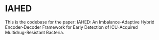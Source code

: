 # IAHED

This is the codebase for the paper: IAHED: An Imbalance-Adaptive Hybrid Encoder-Decoder Framework for Early Detection of ICU-Acquired Multidrug-Resistant Bacteria.
